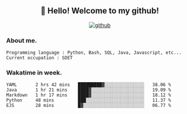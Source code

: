 <h2 align="center">👋 Hello! Welcome to my github! </h2>
<p align="center">
  <a href="https://github.com/usergwen"><img src="https://img.shields.io/badge/GitHub-24292e" alt="github"></a>
</p>

### About me.

```Plain Text
Programming language : Python, Bash, SQL, Java, Javascript, etc...
Current occupation : SDET
```
### Wakatime in week.

<!--START_SECTION:waka-->
```text
YAML       2 hrs 42 mins   █████████▓░░░░░░░░░░░░░░░   38.06 % 
Java       1 hr 21 mins    ████▓░░░░░░░░░░░░░░░░░░░░   19.09 % 
Markdown   1 hr 17 mins    ████▓░░░░░░░░░░░░░░░░░░░░   18.12 % 
Python     48 mins         ███░░░░░░░░░░░░░░░░░░░░░░   11.37 % 
EJS        28 mins         █▓░░░░░░░░░░░░░░░░░░░░░░░   06.77 % 
```
<!--END_SECTION:waka-->
